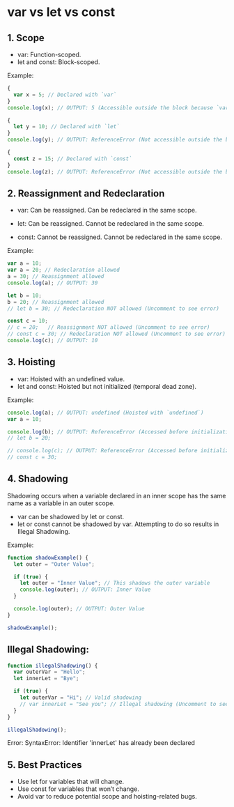 # var vs let vs const

## 1. Scope

- var: Function-scoped.
- let and const: Block-scoped.

Example:

```javascript
{
  var x = 5; // Declared with `var`
}
console.log(x); // OUTPUT: 5 (Accessible outside the block because `var` is function-scoped)

{
  let y = 10; // Declared with `let`
}
console.log(y); // OUTPUT: ReferenceError (Not accessible outside the block because `let` is block-scoped)

{
  const z = 15; // Declared with `const`
}
console.log(z); // OUTPUT: ReferenceError (Not accessible outside the block because `const` is block-scoped)
```

## 2. Reassignment and Redeclaration

- var:
  Can be reassigned.
  Can be redeclared in the same scope.

- let:
  Can be reassigned.
  Cannot be redeclared in the same scope.

- const:
  Cannot be reassigned.
  Cannot be redeclared in the same scope.

Example:

```javascript
var a = 10;
var a = 20; // Redeclaration allowed
a = 30; // Reassignment allowed
console.log(a); // OUTPUT: 30

let b = 10;
b = 20; // Reassignment allowed
// let b = 30; // Redeclaration NOT allowed (Uncomment to see error)

const c = 10;
// c = 20;   // Reassignment NOT allowed (Uncomment to see error)
// const c = 30; // Redeclaration NOT allowed (Uncomment to see error)
console.log(c); // OUTPUT: 10
```

## 3. Hoisting

- var: Hoisted with an undefined value.
- let and const: Hoisted but not initialized (temporal dead zone).

Example:

```javascript
console.log(a); // OUTPUT: undefined (Hoisted with `undefined`)
var a = 10;

console.log(b); // OUTPUT: ReferenceError (Accessed before initialization)
// let b = 20;

// console.log(c); // OUTPUT: ReferenceError (Accessed before initialization)
// const c = 30;
```

## 4. Shadowing

Shadowing occurs when a variable declared in an inner scope has the same name as a variable in an outer scope.

- var can be shadowed by let or const.
- let or const cannot be shadowed by var. Attempting to do so results in Illegal Shadowing.

Example:

```javascript
function shadowExample() {
  let outer = "Outer Value";

  if (true) {
    let outer = "Inner Value"; // This shadows the outer variable
    console.log(outer); // OUTPUT: Inner Value
  }

  console.log(outer); // OUTPUT: Outer Value
}

shadowExample();
```

## Illegal Shadowing:

```javascript
function illegalShadowing() {
  var outerVar = "Hello";
  let innerLet = "Bye";

  if (true) {
    let outerVar = "Hi"; // Valid shadowing
    // var innerLet = "See you"; // Illegal shadowing (Uncomment to see error)
  }
}

illegalShadowing();
```

Error:
SyntaxError: Identifier 'innerLet' has already been declared

## 5. Best Practices

- Use let for variables that will change.
- Use const for variables that won’t change.
- Avoid var to reduce potential scope and hoisting-related bugs.
